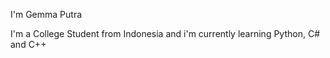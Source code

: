 I'm Gemma Putra

I'm a College Student from Indonesia
and i'm currently learning Python, C# and C++

<!---
GemmaPutra/GemmaPutra is a ✨ special ✨ repository because its `README.md` (this file) appears on your GitHub profile.
You can click the Preview link to take a look at your changes.
--->
